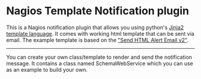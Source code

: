  Nagios Template Notification plugin
=====================


This is a Nagios notification plugin that allows you using python's [Jinja2 template language](http://jinja.pocoo.org/docs/).
It comes with working html template that can be sent via email. The example template is based on the ["Send HTML Alert Email v2"](http://exchange.nagios.org/directory/Addons/Notifications/Send-HTML-Alert-Email-v2/details).

----------

You can create your own class/template to render and send the notification message.
It contains a class named SchemaWebService which you can use as an example to build your own.
